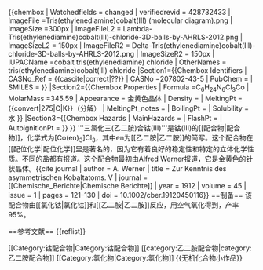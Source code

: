 {{chembox
| Watchedfields = changed
| verifiedrevid = 428732433
| ImageFile =Tris(ethylenediamine)cobalt(III) (molecular diagram).png
| ImageSize =300px
| ImageFileL2 =  Lambda-Tris(ethylenediamine)cobalt(III)-chloride-3D-balls-by-AHRLS-2012.png 
| ImageSizeL2 = 150px
| ImageFileR2 =  Delta-Tris(ethylenediamine)cobalt(III)-chloride-3D-balls-by-AHRLS-2012.png
| ImageSizeR2 = 150px
| IUPACName =cobalt tris(ethylenediamine) chloride
| OtherNames = tris(ethylenediamine)cobalt(III) chloride
|Section1={{Chembox Identifiers
| CASNo_Ref = {{cascite|correct|??}}
| CASNo =207802-43-5
| PubChem =
| SMILES =
  }}
|Section2={{Chembox Properties
| Formula =C<sub>6</sub>H<sub>24</sub>N<sub>6</sub>Cl<sub>3</sub>Co
| MolarMass =345.59
| Appearance = 金黄色晶体
| Density =
| MeltingPt = {{convert|275|C|K}}（分解）
| MeltingPt_notes = 
| BoilingPt =
| Solubility = 水
  }}
|Section3={{Chembox Hazards
| MainHazards =
| FlashPt =
| AutoignitionPt = 
 }}
}}
'''三氯化三(乙二胺)合钴(III)'''是钴(III)的[[配合物|配合物]]，化学式为[Co(en)<sub>3</sub>]Cl<sub>3</sub>，其中en为[[乙二胺|乙二胺]]的简写。这个配合物在[[配位化学|配位化学]]里是著名的，因为它有着良好的稳定性和特定的立体化学性质。不同的盐都有报道。这个配合物最初由Alfred Werner报道，它是金黄色的针状晶体。<ref>{{cite journal
 | author = A. Werner 
 | title = Zur Kenntnis des asymmetrischen Kobaltatoms. V
 | journal = [[Chemische_Berichte|Chemische Berichte]]
 | year = 1912
 | volume = 45
 | issue = 1
 | pages = 121–130
 | doi = 10.1002/cber.19120450116}}</ref>
==制备==
该配合物由[[氯化钴|氯化钴]]和[[乙二胺|乙二胺]]反应，用空气氧化得到，产率95%。

==参考文献==
{{reflist}}

[[Category:钴配合物|Category:钴配合物]]
[[category:乙二胺配合物|category:乙二胺配合物]]
[[Category:氯化物|Category:氯化物]]
{{无机化合物小作品}}